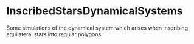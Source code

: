 # InscribedStarsDynamicalSystems
Some simulations of the dynamical system which arises when inscribing equilateral stars into regular polygons.
